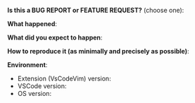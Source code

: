 <!--
Do you have a question? Ask us on Slack: https://vscodevim-slackin.azurewebsites.net/.

Fill in as much of the template below as you can.
If you leave out information, we're not going to be able to help you either.
-->

**Is this a BUG REPORT or FEATURE REQUEST?** (choose one):

**What happened**:

**What did you expect to happen**:

**How to reproduce it (as minimally and precisely as possible)**:

<!--
For instance, include exact keys you pressed and/or your user configurations if relevant.
-->

**Environment**:

<!--
Please ensure you are on the latest VSCode + VSCodeVim
You can use "Report Issue" by running "Developers: Show Running Extensions" from the Command Pallette to prefill these.
-->

- Extension (VsCodeVim) version:
- VSCode version:
- OS version: